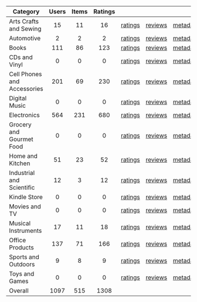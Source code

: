 | Category | Users | Items | Ratings |  |  |  | 
 |----------|:-----:|:-----:|:-----:|:-----:|:-----:|:-----:|
Arts Crafts and Sewing | 15 | 11 | 16 | [ratings](https://ciir.cs.umass.edu/downloads/XMarket/FULL/tr/Arts_Crafts_and_Sewing/ratings_tr_Arts_Crafts_and_Sewing.txt.gz) | [reviews](https://ciir.cs.umass.edu/downloads/XMarket/FULL/tr/Arts_Crafts_and_Sewing/reviews_tr_Arts_Crafts_and_Sewing.json.gz) | [metadata](https://ciir.cs.umass.edu/downloads/XMarket/FULL/tr/Arts_Crafts_and_Sewing/metadata_tr_Arts_Crafts_and_Sewing.json.gz) |  
Automotive | 2 | 2 | 2 | [ratings](https://ciir.cs.umass.edu/downloads/XMarket/FULL/tr/Automotive/ratings_tr_Automotive.txt.gz) | [reviews](https://ciir.cs.umass.edu/downloads/XMarket/FULL/tr/Automotive/reviews_tr_Automotive.json.gz) | [metadata](https://ciir.cs.umass.edu/downloads/XMarket/FULL/tr/Automotive/metadata_tr_Automotive.json.gz) |  
Books | 111 | 86 | 123 | [ratings](https://ciir.cs.umass.edu/downloads/XMarket/FULL/tr/Books/ratings_tr_Books.txt.gz) | [reviews](https://ciir.cs.umass.edu/downloads/XMarket/FULL/tr/Books/reviews_tr_Books.json.gz) | [metadata](https://ciir.cs.umass.edu/downloads/XMarket/FULL/tr/Books/metadata_tr_Books.json.gz) |  
CDs and Vinyl | 0 | 0 | 0 | [ratings](https://ciir.cs.umass.edu/downloads/XMarket/FULL/tr/CDs_and_Vinyl/ratings_tr_CDs_and_Vinyl.txt.gz) | [reviews](https://ciir.cs.umass.edu/downloads/XMarket/FULL/tr/CDs_and_Vinyl/reviews_tr_CDs_and_Vinyl.json.gz) | [metadata](https://ciir.cs.umass.edu/downloads/XMarket/FULL/tr/CDs_and_Vinyl/metadata_tr_CDs_and_Vinyl.json.gz) |  
Cell Phones and Accessories | 201 | 69 | 230 | [ratings](https://ciir.cs.umass.edu/downloads/XMarket/FULL/tr/Cell_Phones_and_Accessories/ratings_tr_Cell_Phones_and_Accessories.txt.gz) | [reviews](https://ciir.cs.umass.edu/downloads/XMarket/FULL/tr/Cell_Phones_and_Accessories/reviews_tr_Cell_Phones_and_Accessories.json.gz) | [metadata](https://ciir.cs.umass.edu/downloads/XMarket/FULL/tr/Cell_Phones_and_Accessories/metadata_tr_Cell_Phones_and_Accessories.json.gz) |  
Digital Music | 0 | 0 | 0 | [ratings](https://ciir.cs.umass.edu/downloads/XMarket/FULL/tr/Digital_Music/ratings_tr_Digital_Music.txt.gz) | [reviews](https://ciir.cs.umass.edu/downloads/XMarket/FULL/tr/Digital_Music/reviews_tr_Digital_Music.json.gz) | [metadata](https://ciir.cs.umass.edu/downloads/XMarket/FULL/tr/Digital_Music/metadata_tr_Digital_Music.json.gz) |  
Electronics | 564 | 231 | 680 | [ratings](https://ciir.cs.umass.edu/downloads/XMarket/FULL/tr/Electronics/ratings_tr_Electronics.txt.gz) | [reviews](https://ciir.cs.umass.edu/downloads/XMarket/FULL/tr/Electronics/reviews_tr_Electronics.json.gz) | [metadata](https://ciir.cs.umass.edu/downloads/XMarket/FULL/tr/Electronics/metadata_tr_Electronics.json.gz) |  
Grocery and Gourmet Food | 0 | 0 | 0 | [ratings](https://ciir.cs.umass.edu/downloads/XMarket/FULL/tr/Grocery_and_Gourmet_Food/ratings_tr_Grocery_and_Gourmet_Food.txt.gz) | [reviews](https://ciir.cs.umass.edu/downloads/XMarket/FULL/tr/Grocery_and_Gourmet_Food/reviews_tr_Grocery_and_Gourmet_Food.json.gz) | [metadata](https://ciir.cs.umass.edu/downloads/XMarket/FULL/tr/Grocery_and_Gourmet_Food/metadata_tr_Grocery_and_Gourmet_Food.json.gz) |  
Home and Kitchen | 51 | 23 | 52 | [ratings](https://ciir.cs.umass.edu/downloads/XMarket/FULL/tr/Home_and_Kitchen/ratings_tr_Home_and_Kitchen.txt.gz) | [reviews](https://ciir.cs.umass.edu/downloads/XMarket/FULL/tr/Home_and_Kitchen/reviews_tr_Home_and_Kitchen.json.gz) | [metadata](https://ciir.cs.umass.edu/downloads/XMarket/FULL/tr/Home_and_Kitchen/metadata_tr_Home_and_Kitchen.json.gz) |  
Industrial and Scientific | 12 | 3 | 12 | [ratings](https://ciir.cs.umass.edu/downloads/XMarket/FULL/tr/Industrial_and_Scientific/ratings_tr_Industrial_and_Scientific.txt.gz) | [reviews](https://ciir.cs.umass.edu/downloads/XMarket/FULL/tr/Industrial_and_Scientific/reviews_tr_Industrial_and_Scientific.json.gz) | [metadata](https://ciir.cs.umass.edu/downloads/XMarket/FULL/tr/Industrial_and_Scientific/metadata_tr_Industrial_and_Scientific.json.gz) |  
Kindle Store | 0 | 0 | 0 | [ratings](https://ciir.cs.umass.edu/downloads/XMarket/FULL/tr/Kindle_Store/ratings_tr_Kindle_Store.txt.gz) | [reviews](https://ciir.cs.umass.edu/downloads/XMarket/FULL/tr/Kindle_Store/reviews_tr_Kindle_Store.json.gz) | [metadata](https://ciir.cs.umass.edu/downloads/XMarket/FULL/tr/Kindle_Store/metadata_tr_Kindle_Store.json.gz) |  
Movies and TV | 0 | 0 | 0 | [ratings](https://ciir.cs.umass.edu/downloads/XMarket/FULL/tr/Movies_and_TV/ratings_tr_Movies_and_TV.txt.gz) | [reviews](https://ciir.cs.umass.edu/downloads/XMarket/FULL/tr/Movies_and_TV/reviews_tr_Movies_and_TV.json.gz) | [metadata](https://ciir.cs.umass.edu/downloads/XMarket/FULL/tr/Movies_and_TV/metadata_tr_Movies_and_TV.json.gz) |  
Musical Instruments | 17 | 11 | 18 | [ratings](https://ciir.cs.umass.edu/downloads/XMarket/FULL/tr/Musical_Instruments/ratings_tr_Musical_Instruments.txt.gz) | [reviews](https://ciir.cs.umass.edu/downloads/XMarket/FULL/tr/Musical_Instruments/reviews_tr_Musical_Instruments.json.gz) | [metadata](https://ciir.cs.umass.edu/downloads/XMarket/FULL/tr/Musical_Instruments/metadata_tr_Musical_Instruments.json.gz) |  
Office Products | 137 | 71 | 166 | [ratings](https://ciir.cs.umass.edu/downloads/XMarket/FULL/tr/Office_Products/ratings_tr_Office_Products.txt.gz) | [reviews](https://ciir.cs.umass.edu/downloads/XMarket/FULL/tr/Office_Products/reviews_tr_Office_Products.json.gz) | [metadata](https://ciir.cs.umass.edu/downloads/XMarket/FULL/tr/Office_Products/metadata_tr_Office_Products.json.gz) |  
Sports and Outdoors | 9 | 8 | 9 | [ratings](https://ciir.cs.umass.edu/downloads/XMarket/FULL/tr/Sports_and_Outdoors/ratings_tr_Sports_and_Outdoors.txt.gz) | [reviews](https://ciir.cs.umass.edu/downloads/XMarket/FULL/tr/Sports_and_Outdoors/reviews_tr_Sports_and_Outdoors.json.gz) | [metadata](https://ciir.cs.umass.edu/downloads/XMarket/FULL/tr/Sports_and_Outdoors/metadata_tr_Sports_and_Outdoors.json.gz) |  
Toys and Games | 0 | 0 | 0 | [ratings](https://ciir.cs.umass.edu/downloads/XMarket/FULL/tr/Toys_and_Games/ratings_tr_Toys_and_Games.txt.gz) | [reviews](https://ciir.cs.umass.edu/downloads/XMarket/FULL/tr/Toys_and_Games/reviews_tr_Toys_and_Games.json.gz) | [metadata](https://ciir.cs.umass.edu/downloads/XMarket/FULL/tr/Toys_and_Games/metadata_tr_Toys_and_Games.json.gz) |  
Overall | 1097 | 515 | 1308 |  |  |  |
